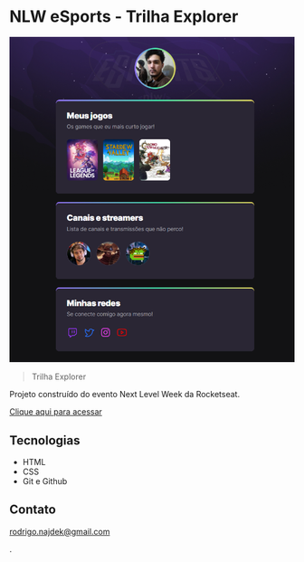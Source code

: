 # NLW eSports - Trilha Explorer

![preview](./.github/preview.png)

> Trilha Explorer

Projeto construído do evento Next Level Week da Rocketseat.

[Clique aqui para acessar](https://rowrias.github.io/NLW-eSports-Explorer/)

## Tecnologias

- HTML
- CSS
- Git e Github

## Contato

rodrigo.najdek@gmail.com

.